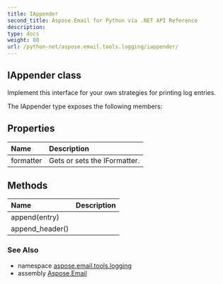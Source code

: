 ```yaml
---
title: IAppender
second_title: Aspose.Email for Python via .NET API Reference
description: 
type: docs
weight: 80
url: /python-net/aspose.email.tools.logging/iappender/
---
```


## IAppender class

Implement this interface for your own strategies for printing log entries.

The IAppender type exposes the following members:
## Properties
| Name | Description |
| :- | :- |
|formatter|Gets or sets the IFormatter.|
## Methods
| Name | Description |
| :- | :- |
|append(entry)|  |
|append_header()|  |

### See Also

* namespace [aspose.email.tools.logging](/python-net/aspose.email.tools.logging/)
* assembly [Aspose.Email](/python-net/)

